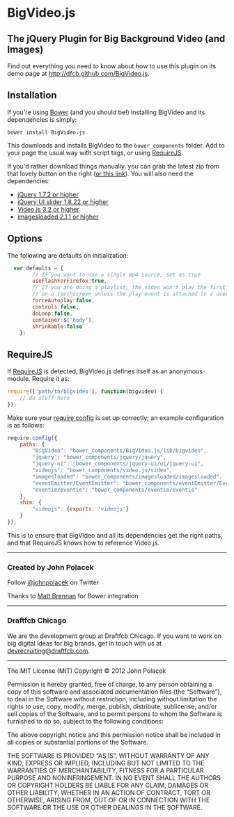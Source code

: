 # BigVideo.js
## The jQuery Plugin for Big Background Video (and Images)

Find out everything you need to know about how to use this plugin on its demo page at <http://dfcb.github.com/BigVideo.js>.

## Installation
If you're using [Bower](http://bower.io) (and you should be!) installing BigVideo and its dependencies is simply:

```
bower install BigVideo.js
```

This downloads and installs BigVideo to the ``bower_components`` folder. Add to your page the usual way with script tags, or using [RequireJS](#requirejs).

If you'd rather download things manually, you can grab the latest zip from that lovely button on the right ([or this link](https://github.com/dfcb/BigVideo.js/archive/master.zip)). You will also need the dependencies:

* [jQuery 1.7.2 or higher](http://jquery.com/download)
* [jQuery UI slider 1.8.22 or higher](http://jqueryui.com/download/#!components=1110000000000000100000000000000000)
* [Video.js 3.2 or higher](http://www.videojs.com/)
* [imagesloaded 2.1.1 or higher](http://desandro.github.io/imagesloaded/)

## Options
The following are defaults on initialization:
``` js
  var defaults = {
        // If you want to use a single mp4 source, set as true
        useFlashForFirefox:true,
        // If you are doing a playlist, the video won't play the first time
        // on a touchscreen unless the play event is attached to a user click
        forceAutoplay:false,
        controls:false,
        doLoop:false,
        container:$('body'),
        shrinkable:false
    };
```
    
## RequireJS
If [RequireJS](http://requirejs.org/) is detected, BigVideo.js defines itself as an anonymous module. Require it as:

```javascript
require(['path/to/bigvideo'], function(bigvideo) {
	// do stuff here
});
```

Make sure your [require config](http://requirejs.org/docs/api.html#config) is set up correctly; an example configuration is as follows:

```javascript
require.config({
	paths: {
		"BigVideo": "bower_components/BigVideo.js/lib/bigvideo",
		"jquery": "bower_components/jquery/jquery",
		"jquery-ui": "bower_components/jquery-ui/ui/jquery-ui",
		"videojs": "bower_components/video.js/video",
		"imagesloaded": "bower_components/imagesloaded/imagesloaded",
		"eventEmitter/EventEmitter": "bower_components/eventEmitter/EventEmitter",
		"eventie/eventie": "bower_components/eventie/eventie"
	},
	shim: {
		"videojs": {exports: 'videojs'}
	}
});
```

This is to ensure that BigVideo and all its dependencies get the right paths, and that RequireJS knows how to reference Video.js.

* * *
### Created by John Polacek 
Follow [@johnpolacek](https://twitter.com/johnpolacek) on Twitter

Thanks to [Matt Brennan](https://github.com/quarterto) for Bower integration

* * *
### Draftfcb Chicago
We are the development group at Draftfcb Chicago. If you want to work on big digital ideas for big brands, get in touch with us at [devrecruiting@draftfcb.com](mailto:devrecruiting@draftfcb.com).

* * *
The MIT License (MIT)
Copyright © 2012 John Polacek

Permission is hereby granted, free of charge, to any person obtaining a copy of this software and associated documentation files (the “Software”), to deal in the Software without restriction, including without limitation the rights to use, copy, modify, merge, publish, distribute, sublicense, and/or sell copies of the Software, and to permit persons to whom the Software is furnished to do so, subject to the following conditions:

The above copyright notice and this permission notice shall be included in all copies or substantial portions of the Software.

THE SOFTWARE IS PROVIDED “AS IS”, WITHOUT WARRANTY OF ANY KIND, EXPRESS OR IMPLIED, INCLUDING BUT NOT LIMITED TO THE WARRANTIES OF MERCHANTABILITY, FITNESS FOR A PARTICULAR PURPOSE AND NONINFRINGEMENT. IN NO EVENT SHALL THE AUTHORS OR COPYRIGHT HOLDERS BE LIABLE FOR ANY CLAIM, DAMAGES OR OTHER LIABILITY, WHETHER IN AN ACTION OF CONTRACT, TORT OR OTHERWISE, ARISING FROM, OUT OF OR IN CONNECTION WITH THE SOFTWARE OR THE USE OR OTHER DEALINGS IN THE SOFTWARE.
